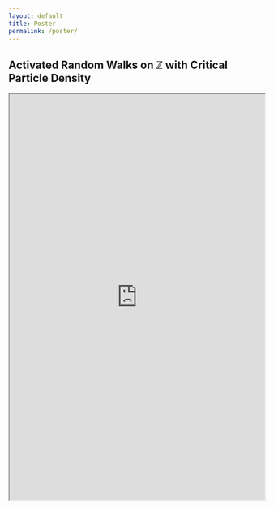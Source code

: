 ```yaml
---
layout: default
title: Poster
permalink: /poster/
---
```



<h2>Activated Random Walks on ℤ with Critical Particle Density</h2>

<iframe src="https://github.com/hyojeong-son/hyojeongson.github.io/blob/master/files/arw2024poster.pdf?raw=true" width="100%" height="800px">
    This browser does not support PDFs. Please download the PDF to view it: 
    <a href="https://github.com/hyojeong-son/hyojeongson.github.io/blob/master/files/arw2024poster.pdf?raw=true">Download PDF</a>.
</iframe>
